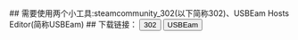 <link rel="stylesheet" type="text/css" href="style.css">
## 需要使用两个小工具:steamcommunity_302(以下简称302)、USBEam Hosts Editor(简称USBEam)
## 下载链接：
<button onclick="window.location.href='https://www.dogfight360.com/blog/wp-content/uploads/2023/05/steamcommunity_302_V12.1.24_%E8%A7%A3%E5%8E%8B%E5%AF%86%E7%A0%81dogfight360.zip'">
    302
    <div class="arrow-wrapper">
        <div class="arrow"></div>
    </div>
</button>
<button onclick="window.location.href='https://www.dogfight360.com/blog/wp-content/uploads/2022/06/UsbEAm-Hosts-Editor-v3.63_%E8%A7%A3%E5%8E%8B%E5%AF%86%E7%A0%81dogfight360.zip'">
    USBEam
    <div class="arrow-wrapper">
        <div class="arrow"></div>
    </div>
</button>
